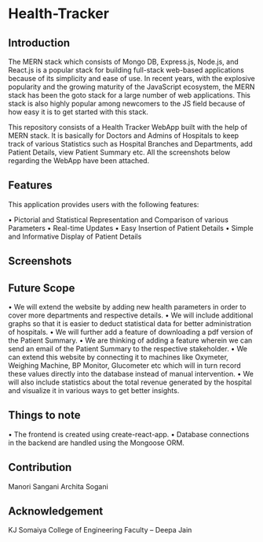 # Health-Tracker

## Introduction

The MERN stack which consists of Mongo DB, Express.js, Node.js, and React.js is a popular stack for building full-stack web-based applications because of its simplicity and ease of use. In recent years, with the explosive popularity and the growing maturity of the JavaScript ecosystem, the MERN stack has been the goto stack for a large number of web applications. This stack is also highly popular among newcomers to the JS field because of how easy it is to get started with this stack.

This repository consists of a Health Tracker WebApp built with the help of MERN stack. It is basically for Doctors and Admins of Hospitals to keep track of various Statistics such as Hospital Branches and Departments, add Patient Details, view Patient Summary etc. All the screenshots below regarding the WebApp have been attached.

## Features

This application provides users with the following features:

  •	Pictorial and Statistical Representation and Comparison of various Parameters
  •	Real-time Updates
  •	Easy Insertion of Patient Details
  •	Simple and Informative Display of Patient Details

## Screenshots



## Future Scope

•	We will extend the website by adding new health parameters in order to cover more departments and respective details.
•	We will include additional graphs so that it is easier to deduct statistical data for better administration of hospitals.
•	We will further add a feature of downloading a pdf version of the Patient Summary.
• We are thinking of adding a feature wherein we can send an email of the Patient Summary to the respective stakeholder.
•	We can extend this website by connecting it to machines like Oxymeter, Weighing Machine, BP Monitor, Glucometer etc which will in turn record these values     directly into the database instead of manual intervention.
•	We will also include statistics about the total revenue generated by the hospital and visualize it in various ways to get better insights.

## Things to note

•	The frontend is created using create-react-app.
•	Database connections in the backend are handled using the Mongoose ORM.

## Contribution

Manori Sangani
Archita Sogani

## Acknowledgement

KJ Somaiya College of Engineering
Faculty – Deepa Jain



